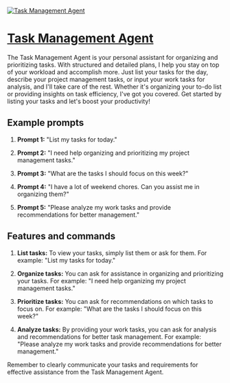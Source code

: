 [![Task Management Agent](https://files.oaiusercontent.com/file-IrMBNmnpwFaEXx7g3Wj4RuDd?se=2123-10-17T19%3A29%3A01Z&sp=r&sv=2021-08-06&sr=b&rscc=max-age%3D31536000%2C%20immutable&rscd=attachment%3B%20filename%3D422caa62-b4e2-4f6b-96a4-c4093e98a84e.png&sig=MIrxsoJntDJMsz5TiRVBNEhqvKzpmuJAznc4zZ5BNOc%3D)](https://chat.openai.com/g/g-hGUhWuR1k-task-management-agent)

# [Task Management Agent](https://chat.openai.com/g/g-hGUhWuR1k-task-management-agent)

The Task Management Agent is your personal assistant for organizing and prioritizing tasks. With structured and detailed plans, I help you stay on top of your workload and accomplish more. Just list your tasks for the day, describe your project management tasks, or input your work tasks for analysis, and I'll take care of the rest. Whether it's organizing your to-do list or providing insights on task efficiency, I've got you covered. Get started by listing your tasks and let's boost your productivity!

## Example prompts

1. **Prompt 1:** "List my tasks for today."

2. **Prompt 2:** "I need help organizing and prioritizing my project management tasks."

3. **Prompt 3:** "What are the tasks I should focus on this week?"

4. **Prompt 4:** "I have a lot of weekend chores. Can you assist me in organizing them?"

5. **Prompt 5:** "Please analyze my work tasks and provide recommendations for better management."


## Features and commands

1. **List tasks:** To view your tasks, simply list them or ask for them. For example: "List my tasks for today."

2. **Organize tasks:** You can ask for assistance in organizing and prioritizing your tasks. For example: "I need help organizing my project management tasks."

3. **Prioritize tasks:** You can ask for recommendations on which tasks to focus on. For example: "What are the tasks I should focus on this week?"

4. **Analyze tasks:** By providing your work tasks, you can ask for analysis and recommendations for better task management. For example: "Please analyze my work tasks and provide recommendations for better management."

Remember to clearly communicate your tasks and requirements for effective assistance from the Task Management Agent.